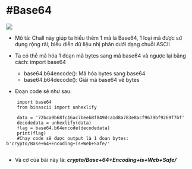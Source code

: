 # **#Base64**

![](https://i.imgur.com/Sz2CGOu.png)


-   Mô tả: Chall này giúp ta hiểu thêm 1 mã là Base64, 1 loại mã được sử dụng rộng rãi, biểu diễn dữ liệu nhị phân dưới dạng chuỗi ASCII

-   Ta có thể mã hóa 1 đoạn mã bytes sang mã base64 và ngược lại bằng cách:
    import base64
    +   base64.b64encode(): Mã hóa bytes sang base64
    +   base64.b64decode(): Giải mã base64 về bytes

-   Đoạn code sẽ như sau:
```
    import base64
    from binascii import unhexlify

    data = '72bca9b68fc16ac7beeb8f849dca1d8a783e8acf9679bf9269f7bf'
    decodedata = unhexlify(data)
    flag = base64.b64encode(decodedata)
    print(flag)
    #Chạy code sẽ được output là 1 đoạn bytes: b'crypto/Base+64+Encoding+is+Web+Safe/'
            
```
-    Và cờ của bài này là: ***crypto/Base+64+Encoding+is+Web+Safe/***
